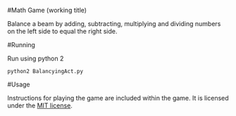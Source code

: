 #Math Game (working title)

Balance a beam by adding, subtracting, multiplying and dividing numbers on the left side to equal the right side.

#Running

Run using python 2

```
python2 BalancyingAct.py
```

#Usage

Instructions for playing the game are included within the game. It is licensed under the [MIT license](https://opensource.org/licenses/MIT).
